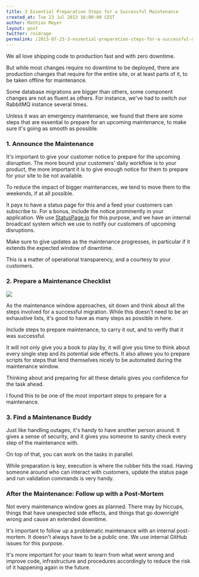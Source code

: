 ```yaml
---
title: 3 Essential Preparation Steps for a Successful Maintenance
created_at: Tue 23 Jul 2013 16:00:00 CEST
author: Mathias Meyer
layout: post
twitter: roidrage
permalink: /2013-07-23-3-essential-preparation-steps-for-a-successful-maintenance
---
```

We all love shipping code to production fast and with zero downtime.

But while most changes require no downtime to be deployed, there are production
changes that require for the entire site, or at least parts of it, to be taken
offline for maintenance.

Some database migrations are bigger than others, some component changes are
not as fluent as others. For instance, we've had to switch our RabbitMQ instance
several times.

Unless it was an emergency maintenance, we found that there are some steps that
are essential to prepare for an upcoming maintenance, to make sure it's going as
smooth as possible.

### 1. Announce the Maintenance

It's important to give your customer notice to prepare for the upcoming
disruption. The more bound your customers' daily workflow is to your product,
the more important it is to give enough notice for them to prepare for your site
to be not available.

To reduce the impact of bigger maintenances, we tend to move them to the
weekends, if at all possible.

It pays to have a status page for this and a feed your customers can subscribe
to. For a bonus, include the notice prominently in your application. We use
[StatusPage.io](http://statuspage.io) for this purpose, and we have an internal
broadcast system which we use to notify our customers of upcoming disruptions.

Make sure to give updates as the maintenance progresses, in particular if it
extends the expected window of downtime.

This is a matter of operational transparency, and a courtesy to your customers.

### 2. Prepare a Maintenance Checklist

![](http://s3itch.paperplanes.de/rabbitmqmigration_20130722_094810.jpg)

As the maintenance window approaches, sit down and think about all the steps
involved for a successful migration. While this doesn't need to be an exhaustive
lists, it's good to have as many steps as possible in here.

Include steps to prepare maintenance, to carry it out, and to verify that it was
successful.

It will not only give you a book to play by, it will give you time to think
about every single step and its potential side effects. It also allows you to
prepare scripts for steps that lend themselves nicely to be automated during the
maintenance window.

Thinking about and preparing for all these details gives you confidence for the
task ahead.

I found this to be one of the most important steps to prepare for a maintenance.

### 3. Find a Maintenance Buddy

Just like handling outages, it's handy to have another person around. It gives a
sense of security, and it gives you someone to sanity check every step of the
maintenance with.

On top of that, you can work on the tasks in parallel.

While preparation is key, execution is where the rubber hits the road. Having
someone around who can interact with customers, update the status page and run
validation commands is very handy.

### After the Maintenance: Follow up with a Post-Mortem

Not every maintenance window goes as planned. There may by hiccups, things that
have unexpected side effects, and things that go downright wrong and cause an
extended downtime.

It's important to follow up a problematic maintenance with an internal
post-mortem. It doesn't always have to be a public one. We use internal GitHub
issues for this purpose.

It's more important for your team to learn from what went wrong and improve
code, infrastructure and procedures accordingly to reduce the risk of it
happening again in the future.
